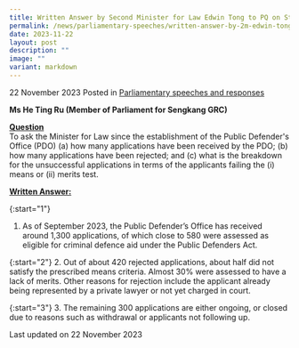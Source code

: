 ```yaml
---
title: Written Answer by Second Minister for Law Edwin Tong to PQ on Statistics of Applications to Public Defender's Office
permalink: /news/parliamentary-speeches/written-answer-by-2m-edwin-tong-to-pq-statistics-of-pdo-applications/
date: 2023-11-22
layout: post
description: ""
image: ""
variant: markdown
---
```

22 November 2023 Posted in [Parliamentary speeches and responses](/news/parliamentary-speeches) 

**Ms He Ting Ru (Member of Parliament for Sengkang GRC)**

<b><u>Question</u></b>
<br>To ask the Minister for Law since the establishment of the Public Defender's Office (PDO) (a) how many applications have been received by the PDO; (b) how many applications have been rejected; and (c) what is the breakdown for the unsuccessful applications in terms of the applicants failing the (i) means or (ii) merits test.

<b><u>Written Answer:</u></b>

{:start="1"}
1.	As of September 2023, the Public Defender’s Office has received around 1,300 applications, of which close to 580 were assessed as eligible for criminal defence aid under the Public Defenders Act.

{:start="2"}
2.	Out of about 420 rejected applications, about half did not satisfy the prescribed means criteria. Almost 30% were assessed to have a lack of merits. Other reasons for rejection include the applicant already being represented by a private lawyer or not yet charged in court.

{:start="3"}
3.	The remaining 300 applications are either ongoing, or closed due to reasons such as withdrawal or applicants not following up.

<p class="right-side-updated">Last updated on 22 November 2023</p>
